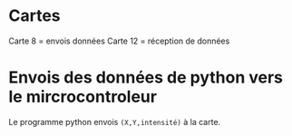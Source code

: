 # Cartes
Carte 8 = envois données
Carte 12 = réception de données

# Envois des données de python vers le mircrocontroleur

Le programme python envois ```(X,Y,intensité)``` à la carte.
